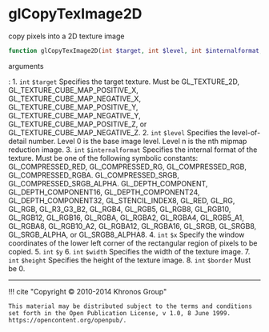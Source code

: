 # glCopyTexImage2D
copy pixels into a 2D texture image

```php
function glCopyTexImage2D(int $target, int $level, int $internalformat, int $x, int $y, int $width, int $height, int $border) : void
```

arguments

:    1. `int` `$target` Specifies the target texture. Must be
    <constant>GL_TEXTURE_2D</constant>,
    <constant>GL_TEXTURE_CUBE_MAP_POSITIVE_X</constant>,
    <constant>GL_TEXTURE_CUBE_MAP_NEGATIVE_X</constant>,
    <constant>GL_TEXTURE_CUBE_MAP_POSITIVE_Y</constant>,
    <constant>GL_TEXTURE_CUBE_MAP_NEGATIVE_Y</constant>,
    <constant>GL_TEXTURE_CUBE_MAP_POSITIVE_Z</constant>, or
    <constant>GL_TEXTURE_CUBE_MAP_NEGATIVE_Z</constant>.
    2. `int` `$level` Specifies the level-of-detail number. Level 0 is the base
    image level. Level n is the nth mipmap reduction image.
    3. `int` `$internalformat` Specifies the internal format of the texture. Must
    be one of the following symbolic constants:
    <constant>GL_COMPRESSED_RED</constant>,
    <constant>GL_COMPRESSED_RG</constant>,
    <constant>GL_COMPRESSED_RGB</constant>,
    <constant>GL_COMPRESSED_RGBA</constant>.
    <constant>GL_COMPRESSED_SRGB</constant>,
    <constant>GL_COMPRESSED_SRGB_ALPHA</constant>.
    <constant>GL_DEPTH_COMPONENT</constant>,
    <constant>GL_DEPTH_COMPONENT16</constant>,
    <constant>GL_DEPTH_COMPONENT24</constant>,
    <constant>GL_DEPTH_COMPONENT32</constant>,
    <constant>GL_STENCIL_INDEX8</constant>, <constant>GL_RED</constant>,
    <constant>GL_RG</constant>, <constant>GL_RGB</constant>,
    <constant>GL_R3_G3_B2</constant>, <constant>GL_RGB4</constant>,
    <constant>GL_RGB5</constant>, <constant>GL_RGB8</constant>,
    <constant>GL_RGB10</constant>, <constant>GL_RGB12</constant>,
    <constant>GL_RGB16</constant>, <constant>GL_RGBA</constant>,
    <constant>GL_RGBA2</constant>, <constant>GL_RGBA4</constant>,
    <constant>GL_RGB5_A1</constant>, <constant>GL_RGBA8</constant>,
    <constant>GL_RGB10_A2</constant>, <constant>GL_RGBA12</constant>,
    <constant>GL_RGBA16</constant>, <constant>GL_SRGB</constant>,
    <constant>GL_SRGB8</constant>, <constant>GL_SRGB_ALPHA</constant>, or
    <constant>GL_SRGB8_ALPHA8</constant>.
    4. `int` `$x` Specify the window coordinates of the lower left corner of the
    rectangular region of pixels to be copied.
    5. `int` `$y` 
    6. `int` `$width` Specifies the width of the texture image.
    7. `int` `$height` Specifies the height of the texture image.
    8. `int` `$border` Must be 0.

---
     

!!! cite "Copyright © 2010-2014 Khronos Group"

    This material may be distributed subject to the terms and conditions set forth in the Open Publication License, v 1.0, 8 June 1999. https://opencontent.org/openpub/.